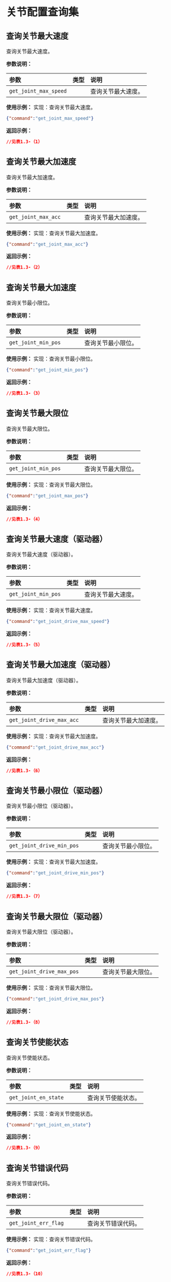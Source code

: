 # 关节配置查询集

## 查询关节最大速度

查询关节最大速度。

**参数说明：**

| 参数                  | 类型 | 说明               |
| :-------------------- | :--- | :----------------- |
| `get_joint_max_speed` |      | 查询关节最大速度。 |

**使用示例：**
实现：查询关节最大速度。

```json
{"command":"get_joint_max_speed"}
```

**返回示例：**

```json
//见表1.3-（1）
```

## 查询关节最大加速度

查询关节最大加速度。

**参数说明：**

| 参数                | 类型 | 说明                 |
| :------------------ | :--- | :------------------- |
| `get_joint_max_acc` |      | 查询关节最大加速度。 |

**使用示例：**
实现：查询关节最大加速度。

```json
{"command":"get_joint_max_acc"}
```

**返回示例：**

```json
//见表1.3-（2）
```

## 查询关节最大加速度

查询关节最小限位。

**参数说明：**

| 参数                | 类型 | 说明               |
| :------------------ | :--- | :----------------- |
| `get_joint_min_pos` |      | 查询关节最小限位。 |

**使用示例：**
实现：查询关节最小限位。

```json
{"command":"get_joint_min_pos"}
```

**返回示例：**

```json
//见表1.3-（3）
```

## 查询关节最大限位

查询关节最大限位。

**参数说明：**

| 参数                | 类型 | 说明               |
| :------------------ | :--- | :----------------- |
| `get_joint_min_pos` |      | 查询关节最大限位。 |

**使用示例：**
实现：查询关节最大限位。

```json
{"command":"get_joint_max_pos"}
```

**返回示例：**

```json
//见表1.3-（4）
```

## 查询关节最大速度（驱动器）

查询关节最大速度（驱动器）。

**参数说明：**

| 参数                | 类型 | 说明               |
| :------------------ | :--- | :----------------- |
| `get_joint_min_pos` |      | 查询关节最大速度。 |

**使用示例：**
实现：查询关节最大速度。

```json
{"command":"get_joint_drive_max_speed"}
```

**返回示例：**

```json
//见表1.3-（5）
```

## 查询关节最大加速度（驱动器）

查询关节最大加速度（驱动器）。

**参数说明：**

| 参数                      | 类型 | 说明                 |
| :------------------------ | :--- | :------------------- |
| `get_joint_drive_max_acc` |      | 查询关节最大加速度。 |

**使用示例：**
实现：查询关节最大加速度。

```json
{"command":"get_joint_drive_max_acc"}
```

**返回示例：**

```json
//见表1.3-（6）
```

## 查询关节最小限位（驱动器）

查询关节最小限位（驱动器）。

**参数说明：**

| 参数                      | 类型 | 说明               |
| :------------------------ | :--- | :----------------- |
| `get_joint_drive_min_pos` |      | 查询关节最小限位。 |

**使用示例：**
实现：查询关节最大加速度。

```json
{"command":"get_joint_drive_min_pos"}
```

**返回示例：**

```json
//见表1.3-（7）
```

## 查询关节最大限位（驱动器）

查询关节最大限位（驱动器）。

**参数说明：**

| 参数                      | 类型 | 说明               |
| :------------------------ | :--- | :----------------- |
| `get_joint_drive_max_pos` |      | 查询关节最大限位。 |

**使用示例：**
实现：查询关节最大限位。

```json
{"command":"get_joint_drive_max_pos"}
```

**返回示例：**

```json
//见表1.3-（8）
```

## 查询关节使能状态

查询关节使能状态。

**参数说明：**

| 参数                 | 类型 | 说明               |
| :------------------- | :--- | :----------------- |
| `get_joint_en_state` |      | 查询关节使能状态。 |

**使用示例：**
实现：查询关节使能状态。

```json
{"command":"get_joint_en_state"}
```

**返回示例：**

```json
//见表1.3-（9）
```

## 查询关节错误代码

查询关节错误代码。

**参数说明：**

| 参数                 | 类型 | 说明               |
| :------------------- | :--- | :----------------- |
| `get_joint_err_flag` |      | 查询关节错误代码。 |

**使用示例：**
实现：查询关节错误代码。

```json
{"command":"get_joint_err_flag"}
```

**返回示例：**

```json
//见表1.3-（10）
```

